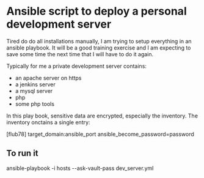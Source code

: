 # Ansible script to deploy a personal development server

Tired do do all installations manually, I am trying to setup everything
in an ansible playbook. It will be a good training exercise and I am 
expecting to save some time the next time that I will have to do it again.

Typically for me a private development server contains:
* an apache server on https
* a jenkins server
* a mysql server
* php
* some php tools

In this play book, sensitive data are encrypted, especially the inventory.
The inventory onctains a single entry:

[flub78]
target_domain:ansible_port ansible_become_password=password

## To run it
ansible-playbook -i hosts --ask-vault-pass dev_server.yml
